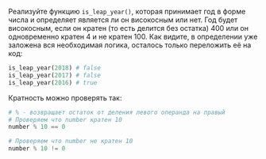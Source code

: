 
Реализуйте функцию `is_leap_year()`, которая принимает год в форме числа и определяет является ли он високосным или нет. Год будет високосным, если он кратен (то есть делится без остатка) 400 или он одновременно кратен 4 и не кратен 100. Как видите, в определении уже заложена вся необходимая логика, осталось только переложить её на код:

```python
is_leap_year(2018) # false
is_leap_year(2017) # false
is_leap_year(2016) # true
```

Кратность можно проверять так:

```python
# % - возвращает остаток от деления левого операнда на правый
# Проверяем что number кратен 10
number % 10 == 0

# Проверяем что number не кратен 10
number % 10 != 0
```
